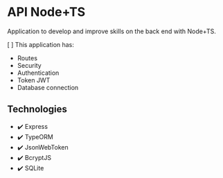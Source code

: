# API Node+TS

Application to develop and improve skills on the back end with Node+TS. 

[ ] This application has:
- Routes
- Security
- Authentication
- Token JWT
- Database connection

## Technologies
- ✔️ Express
- ✔️ TypeORM
- ✔️ JsonWebToken
- ✔️ BcryptJS
- ✔️ SQLite


